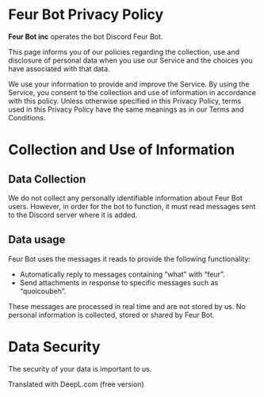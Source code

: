
# Feur Bot Privacy Policy


__Feur Bot inc__ operates the bot Discord Feur Bot.

This page informs you of our policies regarding the collection, use and disclosure of personal data when you use our Service and the choices you have associated with that data. 

We use your information to provide and improve the Service. By using the Service, you consent to the collection and use of information in accordance with this policy. Unless otherwise specified in this Privacy Policy, terms used in this Privacy Policy have the same meanings as in our Terms and Conditions.

# Collection and Use of Information

## Data Collection

We do not collect any personally identifiable information about Feur Bot users. However, in order for the bot to function, it must read messages sent to the Discord server where it is added.

## Data usage

Feur Bot uses the messages it reads to provide the following functionality:
- Automatically reply to messages containing “what” with “feur”.
- Send attachments in response to specific messages such as “quoicoubeh”.

These messages are processed in real time and are not stored by us. No personal information is collected, stored or shared by Feur Bot.

# Data Security

The security of your data is important to us.

Translated with DeepL.com (free version)
